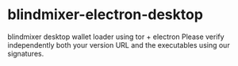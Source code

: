 # blindmixer-electron-desktop
blindmixer desktop wallet loader using tor + electron
Please verify independently both your version URL and the executables using our signatures.
